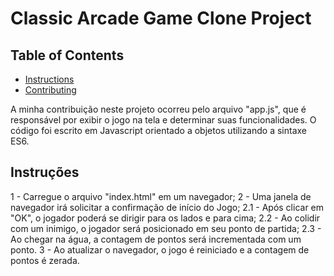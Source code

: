 # Classic Arcade Game Clone Project

## Table of Contents

- [Instructions](#instructions)
- [Contributing](#contributing)

A minha contribuição neste projeto ocorreu pelo arquivo "app.js", que é responsável por exibir o jogo na tela e determinar suas funcionalidades. O código foi escrito em Javascript orientado a objetos utilizando a sintaxe ES6.

## Instruções
1 - Carregue o arquivo "index.html" em um navegador;
2 - Uma janela de navegador irá solicitar a confirmação de início do Jogo;
2.1 - Após clicar em "OK", o jogador poderá se dirigir para os lados e para cima;
2.2 - Ao colidir com um inimigo, o jogador será posicionado em seu ponto de partida;
2.3 - Ao chegar na água, a contagem de pontos será incrementada com um ponto.
3 - Ao atualizar o navegador, o jogo é reiniciado e a contagem de pontos é zerada.
